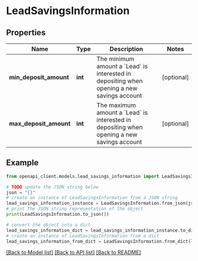 # LeadSavingsInformation


## Properties

Name | Type | Description | Notes
------------ | ------------- | ------------- | -------------
**min_deposit_amount** | **int** | The minimum amount a &#x60;Lead&#x60; is interested in depositing when opening a new savings account | [optional] 
**max_deposit_amount** | **int** | The maximum amount a &#x60;Lead&#x60; is interested in depositing when opening a new savings account | [optional] 

## Example

```python
from openapi_client.models.lead_savings_information import LeadSavingsInformation

# TODO update the JSON string below
json = "{}"
# create an instance of LeadSavingsInformation from a JSON string
lead_savings_information_instance = LeadSavingsInformation.from_json(json)
# print the JSON string representation of the object
print(LeadSavingsInformation.to_json())

# convert the object into a dict
lead_savings_information_dict = lead_savings_information_instance.to_dict()
# create an instance of LeadSavingsInformation from a dict
lead_savings_information_from_dict = LeadSavingsInformation.from_dict(lead_savings_information_dict)
```
[[Back to Model list]](../README.md#documentation-for-models) [[Back to API list]](../README.md#documentation-for-api-endpoints) [[Back to README]](../README.md)


